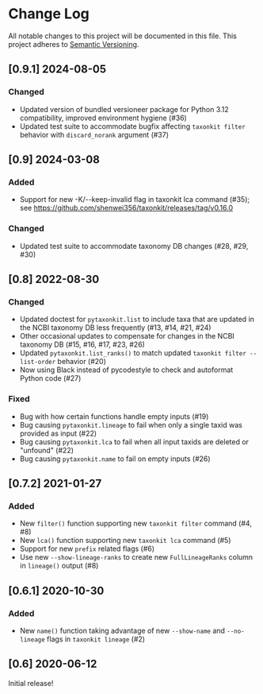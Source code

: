 # Change Log
All notable changes to this project will be documented in this file.
This project adheres to [Semantic Versioning](http://semver.org/).

## [0.9.1] 2024-08-05

### Changed
- Updated version of bundled versioneer package for Python 3.12 compatibility, improved environment hygiene (#36)
- Updated test suite to accommodate bugfix affecting `taxonkit filter` behavior with `discard_norank` argument (#37)


## [0.9] 2024-03-08

### Added
- Support for new -K/--keep-invalid flag in taxonkit lca command (#35); see https://github.com/shenwei356/taxonkit/releases/tag/v0.16.0

### Changed
- Updated test suite to accommodate taxonomy DB changes (#28, #29, #30)


## [0.8] 2022-08-30

### Changed
- Updated doctest for `pytaxonkit.list` to include taxa that are updated in the NCBI taxonomy DB less frequently (#13, #14, #21, #24)
- Other occasional updates to compensate for changes in the NCBI taxonomy DB (#15, #16, #17, #23, #26)
- Updated `pytaxonkit.list_ranks()` to match updated `taxonkit filter --list-order` behavior (#20)
- Now using Black instead of pycodestyle to check and autoformat Python code (#27)

### Fixed
- Bug with how certain functions handle empty inputs (#19)
- Bug causing `pytaxonkit.lineage` to fail when only a single taxid was provided as input (#22)
- Bug causing `pytaxonkit.lca` to fail when all input taxids are deleted or "unfound" (#22)
- Bug causing `pytaxonkit.name` to fail on empty inputs (#26)


## [0.7.2] 2021-01-27

### Added
- New `filter()` function supporting new `taxonkit filter` command (#4, #8)
- New `lca()` function supporting new `taxonkit lca` command (#5)
- Support for new `prefix` related flags (#6)
- Use new `--show-lineage-ranks` to create new `FullLineageRanks` column in `lineage()` output (#8)


## [0.6.1] 2020-10-30

### Added
- New `name()` function taking advantage of new `--show-name` and `--no-lineage` flags in `taxonkit lineage` (#2)


## [0.6] 2020-06-12

Initial release!
